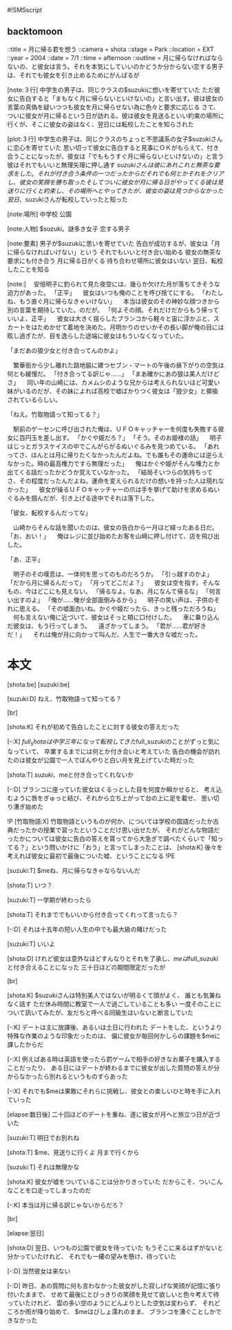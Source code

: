 #!SMSscript

## backtomoon

::title = 月に帰る君を想う
::camera = shota
::stage = Park
::location = EXT
::year = 2004
::date = 7/1
::time = afternoon
::outline = 月に帰らなければならないの、と彼女は言う。それを本気にしていいのかどうか分からない恋する男子は、それでも彼女を引き止めるためにがんばるが

[note:３行]
中学生の男子は、同じクラスの$suzukiに想いを寄せていた
ただ彼女に告白すると「まもなく月に帰らないといけないの」と言い出す。彼は彼女の言葉の真偽を疑いつつも彼女を月に帰らせない為に色々と要求に応じる
さて、ついに彼女が月に帰るという日が訪れる。彼は彼女を見送るといい約束の場所に行くが、そこに彼女の姿はなく、翌日には転校したことを知らされた

[plot:３行]
中学生の男子は、同じクラスのちょっと不思議系の女子$suzukiさんに恋心を寄せていた
思い切って彼女に告白すると見事にＯＫがもらえて、付き合うことになったが、彼女は「でももうすぐ月に帰らないといけないの」と言う
彼はそれでもいいと無理矢理に押し通す
$suzukiさんは彼にあれこれと無茶な要求をした。それが付き合う条件の一つだったからだ
それでも何とかそれをクリアし、彼女の笑顔を勝ち取った
そしてついに彼女が月に帰る日がやってくる
彼は見送りに行くと約束し、その場所へとやってきたが、彼女の姿は見つからなかった
翌日、$suzukiさんが転校していったと知った

[note:場所]
中学校
公園

[note:人物]
$suzuki。謎多き女子
恋する男子

[note:要素]
男子が$suzukiに思いを寄せていた
告白が成功するが、彼女は「月に帰らなければいけない」という
それでもいいと付き合い始める
彼女の無茶な要求にも付き合う
月に帰る日がくる
待ち合わせ場所に彼女はいない
翌日、転校したことを知る

[note:]
　安倍明子に釣られて見た夜空には、幾らか欠けた月が落ちてきそうな迫力があった。
「正平」
　彼女はいつも俺のことを呼び捨てにする。
「わたしね、もう直ぐ月に帰らなきゃいけない」
　本当は彼女のその神妙な顔つきから別の言葉を期待していた。のだが。
「何よその顔。それだけだからもう帰っていいよ、正平」
　彼女は大きく揺らしたブランコから軽々と宙に浮かぶと、スカートをはためかせて着地を決めた。月明かりのせいかその長い脚が俺の目には眩し過ぎたが、目を逸らした途端に彼女はもういなくなっていた。

「まだあの狼少女と付き合ってんのかよ」

　繁華街から少し離れた路地脇に建つセブン・マートの午後の昼下がりの空気は何とも緩慢だ。
「付き合ってる訳じゃ……」
「まあ確かにあの狼は美人だけどさ」
　同い年の山崎には、カメムシのような兄からは考えられないほど可愛い妹がいるのだが、その妹によれば高校で嘘ばかりつく彼女は「狼少女」と揶揄されているらしい。

「ねえ。竹取物語って知ってる？」

　駅前のゲーセンに呼び出された俺は、ＵＦＯキャッチャーを何度も失敗する彼女に百円玉を差し出す。
「かぐや姫だろ？」
「そう。そのお姫様の話」
　明子はじっとガラスケイスの中でこんがらがるぬいぐるみを見つめている。
「あれってさ、ほんとは月に帰りたくなかったんだよね。でも誰もその運命には逆らえなかった。時の最高権力ですら無理だった」
　俺はかぐや姫がそんな権力とか出てくる話だったかどうか覚えていなかった。
「結局そいつらの気持ちってさ、その程度だったんだよね。運命を変えられるだけの想いを持った人は現れなかった」
　彼女が操るＵＦＯキャッチャーの爪は手を挙げて助けを求めるぬいぐるみを掴んだが、引き上げる途中でそれは落下した。

「彼女、転校するんだってな」

　山崎からそんな話を聞いたのは、彼女の告白から一月ほど経ったある日だ。
「お、おい！」
　俺はレジに並び始めたお客を山崎に押し付けて、店を飛び出した。

「あ、正平」

　明子のその嘆息は、一体何を思ってのものだろうか。
「引っ越すのかよ」
「だから月に帰るんだって」
「月ってどこだよ？」
　彼女は空を指す。そんなもの、今はどこにも見えない。
「帰るなよ。なあ、月になんて帰るな」
「何言い出すのよ」
「俺が……俺が全部面倒みるから」
　明子の笑い声は、子供のそれに思える。
「その嘘面白いね。かぐや姫だったら、きっと残っただろうね」
　何も言えない俺に近づいて、彼女はそっと頬に口付けした。
　車に乗り込んだ彼女は、もう行ってしまう。
　遠ざかってしまう。
「君が……君が好きだ！」
　それは俺が月に向かって叫んだ、人生で一番大きな嘘だった。

# 本文

[shota:be]
[suzuki:be]

[suzuki:D]
ねえ、竹取物語って知ってる？

[br]

[shota:K]
それが初めて告白したことに対する彼女の答えだった

[-:X]
$full_shotaは中学三年になって転校してきた$full_suzukiのことがずっと気になっていて、
卒業するまでには何とか付き合いと考えていた
告白の機会が訪れたのは彼女が公園で一人でぼんやりと白い月を見上げていた時だった

[shota:T]
$suzuki、$meと付き合ってくれないか

[-:D]
ブランコに座っていた彼女はくるっとした目を何度か瞬かせると、
考え込むように唇をぎゅっと結び、それから立ち上がって台の上に足を載せ、
思い切り漕ぎ始めた

!P
[竹取物語:X]
竹取物語というものが何か、については学校の国語だったか古典だったかの授業で習ったということだけ思い出せたが、
それがどんな物語だったかについては彼女に告白の答えを貰ってから大急ぎで調べたくらいで「知ってる？」という問いかけに「おう」と言ってしまったことは、
[shota:K]
後々を考えれば彼女に最初で最後についた嘘、ということになる
!PE

[suzuki:T]
$meね、月に帰らなきゃならないんだ

[shota:T]
いつ？

[suzuki:T]
一学期が終わったら

[shota:T]
それまででもいいから付き合ってくれって言ったら？

[-:D]
それは十五年の短い人生の中でも最大級の賭けだった

[suzuki:T]
いいよ

[shota:D]
けれど彼女は意外なほどすんなりとそれを了承し、$meは$full_suzukiと付き合えることになった
三十日ほどの期間限定だったが

[br]

[shota:K]
$suzukiさんは特別美人ではないが明るくて頭がよく、
誰とも気兼ねなく話す
ただ休み時間に教室で一人で過ごしていることも多い
一度そのことについて訊いてみたが、友だちと呼べる同級生はいないと断言していた

[-:K]
デートは主に放課後、あるいは土日に行われた
デートをした、というより特殊な作業のような印象だったのは、
偏に彼女が毎回何かしらの課題を$meに課したからだ

[-:X]
例えばある時は英語を使ったら罰ゲームで相手の好きなお菓子を購入することだったり、
ある日にはデートが終わるまでに彼女が出した質問の答えが分からなかったら別れるというものすらあった

[-:X]
それでも$meは果敢にそれらに挑戦し、彼女との楽しいひと時を手に入れていった

[elapse:数日後]
二十回ほどのデートを重ね、遂に彼女が月へと旅立つ日が近づいた

[suzuki:T]
明日でお別れね

[shota:T]
$me、見送りに行くよ
月まで行くから

[suzuki:T]
それは無理かな

[shota:K]
彼女が嘘をついていることは分かりきっていた
だからこそ、ついこんなことを口走ってしまったのだ

[-:K]
本当は月に帰る訳じゃないからだろ？

[br]

[elapse:翌日]

[shota:D]
翌日、いつもの公園で彼女を待っていた
もうそこに来るはずがないと分かっていたけれど、
それでも一縷の望みを懸け、待っていた

[-:D]
当然彼女は来ない

[-:D]
昨日、あの質問に何も言わなかった彼女がした寂しげな笑顔が記憶に張り付いたままで、
せめて最後にとびっきりの笑顔を見せて欲しいと色々考えて待っていたけれど、
雲の多い空のようにどんよりとした空気は変わらず、
それどころか雨が降り始めて、
$meはびしょ濡れのまま、
ブランコを漕ぐことしかできなかった
